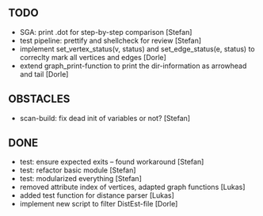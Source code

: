 ## TODO
- SGA: print .dot for step-by-step comparison [Stefan]
- test pipeline: prettify and shellcheck for review [Stefan]
- implement set_vertex_status(v, status) and set_edge_status(e, status)
   to correclty mark all vertices and edges [Dorle]
- extend graph_print-function to print the dir-information as arrowhead and tail
  [Dorle]

## OBSTACLES
- scan-build: fix dead init of variables or not? [Stefan]

## DONE
- test: ensure expected exits – found workaround [Stefan]
- test: refactor basic module [Stefan]
- test: modularized everything [Stefan]
- removed attribute index of vertices, adapted graph functions [Lukas]
- added test function for distance parser [Lukas]
- implement new script to filter DistEst-file [Dorle]

